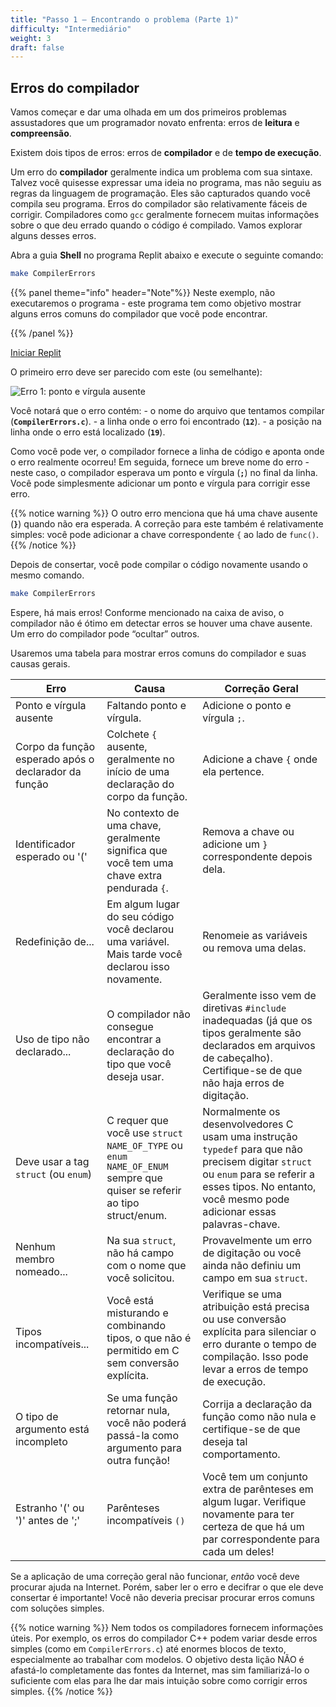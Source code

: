 ```yaml
---
title: "Passo 1 – Encontrando o problema (Parte 1)"
difficulty: "Intermediário"
weight: 3
draft: false
---
```


## Erros do compilador

Vamos começar e dar uma olhada em um dos primeiros problemas assustadores que um programador novato enfrenta: erros de **leitura** e **compreensão**.

Existem dois tipos de erros: erros de **compilador** e de **tempo de execução**.

Um erro do **compilador** geralmente indica um problema com sua sintaxe. Talvez você quisesse expressar uma ideia no programa, mas não seguiu as regras da linguagem de programação. Eles são capturados quando você compila seu programa. Erros do compilador são relativamente fáceis de corrigir. Compiladores como `gcc` geralmente fornecem muitas informações sobre o que deu errado quando o código é compilado. Vamos explorar alguns desses erros.

Abra a guia **Shell** no programa Replit abaixo e execute o seguinte comando:

```bash
make CompilerErrors
```

{{% panel theme="info" header="Note"%}}
Neste exemplo, não executaremos o programa - este programa tem como objetivo mostrar alguns erros comuns do compilador que você pode encontrar.

{{% /panel %}}

<a class="my-2 mx-4 btn btn-info" href="https://replit.com/@nuevofoundation/Debugging-Samples-C" target="_blank">Iniciar Replit</a>

O primeiro erro deve ser parecido com este (ou semelhante):

![Erro 1: ponto e vírgula ausente](../resources/w2-01.png)


Você notará que o erro contém:
    - o nome do arquivo que tentamos compilar (**`CompilerErrors.c`**).
    - a linha onde o erro foi encontrado (**`12`**).
    - a posição na linha onde o erro está localizado (**`19`**).

Como você pode ver, o compilador fornece a linha de código e aponta onde o erro realmente ocorreu! Em seguida, fornece um breve nome do erro - neste caso, o compilador esperava um ponto e vírgula (**`;`**) no final da linha. Você pode simplesmente adicionar um ponto e vírgula para corrigir esse erro.

{{% notice warning %}}
O outro erro menciona que há uma chave ausente (**`}`**) quando não era esperada. A correção para este também é relativamente simples: você pode adicionar a chave correspondente `{` ao lado de `func()`.
{{% /notice %}}

Depois de consertar, você pode compilar o código novamente usando o mesmo comando.

```bash
make CompilerErrors
```

Espere, há mais erros! Conforme mencionado na caixa de aviso, o compilador não é ótimo em detectar erros se houver uma chave ausente. Um erro do compilador pode “ocultar” outros.

Usaremos uma tabela para mostrar erros comuns do compilador e suas causas gerais.

| Erro | Causa | Correção Geral |
|---|---|---|
| Ponto e vírgula ausente | Faltando ponto e vírgula. | Adicione o ponto e vírgula `;`.|
| Corpo da função esperado após o declarador da função | Colchete `{` ausente, geralmente no início de uma declaração do corpo da função. | Adicione a chave `{` onde ela pertence. |
| Identificador esperado ou '('| No contexto de uma chave, geralmente significa que você tem uma chave extra pendurada `{`. | Remova a chave ou adicione um `}` correspondente depois dela.|
| Redefinição de... | Em algum lugar do seu código você declarou uma variável. Mais tarde você declarou isso novamente. | Renomeie as variáveis ou remova uma delas. |
| Uso de tipo não declarado... | O compilador não consegue encontrar a declaração do tipo que você deseja usar. | Geralmente isso vem de diretivas `#include` inadequadas (já que os tipos geralmente são declarados em arquivos de cabeçalho). Certifique-se de que não haja erros de digitação. |
| Deve usar a tag `struct` (ou `enum`) | C requer que você use `struct NAME_OF_TYPE` ou `enum NAME_OF_ENUM` sempre que quiser se referir ao tipo struct/enum. | Normalmente os desenvolvedores C usam uma instrução `typedef` para que não precisem digitar `struct` ou `enum` para se referir a esses tipos. No entanto, você mesmo pode adicionar essas palavras-chave. |
| Nenhum membro nomeado... | Na sua `struct`, não há campo com o nome que você solicitou. | Provavelmente um erro de digitação ou você ainda não definiu um campo em sua `struct`. |
| Tipos incompatíveis... | Você está misturando e combinando tipos, o que não é permitido em C sem conversão explícita. | Verifique se uma atribuição está precisa ou use conversão explícita para silenciar o erro durante o tempo de compilação. Isso pode levar a erros de tempo de execução. |
| O tipo de argumento está incompleto | Se uma função retornar nula, você não poderá passá-la como argumento para outra função! | Corrija a declaração da função como não nula e certifique-se de que deseja tal comportamento. |
| Estranho '(' ou ')' antes de ';' | Parênteses incompatíveis `()` | Você tem um conjunto extra de parênteses em algum lugar. Verifique novamente para ter certeza de que há um par correspondente para cada um deles! |

Se a aplicação de uma correção geral não funcionar, *então* você deve procurar ajuda na Internet. Porém, saber ler o erro e decifrar o que ele deve consertar é importante! Você não deveria precisar procurar erros comuns com soluções simples.

{{% notice warning %}}
Nem todos os compiladores fornecem informações úteis. Por exemplo, os erros do compilador C++ podem variar desde erros simples (como em `CompilerErrors.c`) até enormes blocos de texto, especialmente ao trabalhar com modelos. O objetivo desta lição NÃO é afastá-lo completamente das fontes da Internet, mas sim familiarizá-lo o suficiente com elas para lhe dar mais intuição sobre como corrigir erros simples.
{{% /notice %}}